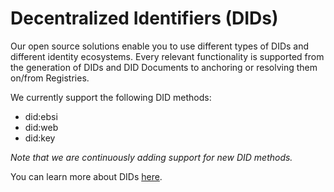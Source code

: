 # Decentralized Identifiers (DIDs)

Our open source solutions enable you to use different types of DIDs and different identity ecosystems. Every relevant functionality is supported from the generation of DIDs and DID Documents to anchoring or resolving them on/from Registries.

We currently support the following DID methods:

* did:ebsi
* did:web
* did:key

_Note that we are continuously adding support for new DID methods._

You can learn more about DIDs [here](../../../ssi-kit/what-is-ssi/technologies-and-concepts/).
